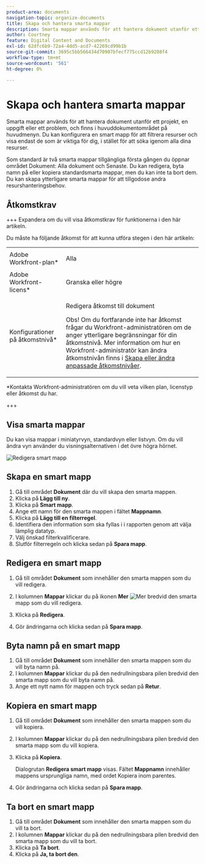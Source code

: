 ```yaml
---
product-area: documents
navigation-topic: organize-documents
title: Skapa och hantera smarta mappar
description: Smarta mappar används för att hantera dokument utanför ett projekt, en uppgift eller ett problem, och finns i huvuddokumentområdet på huvudmenyn. Du kan konfigurera en smart mapp för att filtrera resurser och visa endast de som är viktiga för dig, i stället för att söka igenom alla dina resurser.
author: Courtney
feature: Digital Content and Documents
exl-id: 62dfc6b9-72a4-4dd5-acd7-42269cd99b1b
source-git-commit: 3695c5bb566434d70907bfecf775ccd12b9208f4
workflow-type: tm+mt
source-wordcount: '561'
ht-degree: 0%

---
```


# Skapa och hantera smarta mappar

Smarta mappar används för att hantera dokument utanför ett projekt, en uppgift eller ett problem, och finns i huvuddokumentområdet på huvudmenyn. Du kan konfigurera en smart mapp för att filtrera resurser och visa endast de som är viktiga för dig, i stället för att söka igenom alla dina resurser.

Som standard är två smarta mappar tillgängliga första gången du öppnar området Dokument: Alla dokument och Senaste. Du kan redigera, byta namn på eller kopiera standardsmarta mappar, men du kan inte ta bort dem. Du kan skapa ytterligare smarta mappar för att tillgodose andra resurshanteringsbehov.

## Åtkomstkrav

+++ Expandera om du vill visa åtkomstkrav för funktionerna i den här artikeln.

Du måste ha följande åtkomst för att kunna utföra stegen i den här artikeln:

<table style="table-layout:auto"> 
 <col> 
 <col> 
 <tbody> 
  <tr> 
   <td role="rowheader">Adobe Workfront-plan*</td> 
   <td> <p>Alla</p> </td> 
  </tr> 
  <tr> 
   <td role="rowheader">Adobe Workfront-licens*</td> 
   <td> <p>Granska eller högre</p> </td> 
  </tr> 
  <tr> 
   <td role="rowheader">Konfigurationer på åtkomstnivå*</td> 
   <td> <p>Redigera åtkomst till dokument</p> <p>Obs! Om du fortfarande inte har åtkomst frågar du Workfront-administratören om de anger ytterligare begränsningar för din åtkomstnivå. Mer information om hur en Workfront-administratör kan ändra åtkomstnivån finns i <a href="../../administration-and-setup/add-users/configure-and-grant-access/create-modify-access-levels.md" class="MCXref xref">Skapa eller ändra anpassade åtkomstnivåer</a>.</p> </td> 
  </tr> 
 </tbody> 
</table>

&#42;Kontakta Workfront-administratören om du vill veta vilken plan, licenstyp eller åtkomst du har.

+++

## Visa smarta mappar 

Du kan visa mappar i miniatyrvyn, standardvyn eller listvyn. Om du vill ändra vyn använder du visningsalternativen i det övre högra hörnet.

![Redigera smart mapp](assets/screenshot-2016-07-07-12.46.54.png)

## Skapa en smart mapp 

1. Gå till området **Dokument** där du vill skapa den smarta mappen.
1. Klicka på **Lägg till ny**.
1. Klicka på **Smart mapp**.
1. Ange ett namn för den smarta mappen i fältet **Mappnamn**.
1. Klicka på **Lägg till en filterregel**.
1. Identifiera den information som ska fyllas i i rapporten genom att välja lämplig datatyp.
1. Välj önskad filterkvalificerare. 
1. Slutför filterregeln och klicka sedan på **Spara mapp**.

## Redigera en smart mapp 

1. Gå till området **Dokument** som innehåller den smarta mappen som du vill redigera.
1. I kolumnen **Mappar** klickar du på ikonen **Mer** ![Mer ](assets/more-icon.png) bredvid den smarta mapp som du vill redigera.
1. Klicka på **Redigera**.

1. Gör ändringarna och klicka sedan på **Spara mapp**.

## Byta namn på en smart mapp 

1. Gå till området **Dokument** som innehåller den smarta mappen som du vill byta namn på.
1. I kolumnen **Mappar** klickar du på den nedrullningsbara pilen bredvid den smarta mapp som du vill byta namn på.
1. Ange ett nytt namn för mappen och tryck sedan på **Retur**.

## Kopiera en smart mapp

1. Gå till området **Dokument** som innehåller den smarta mappen som du vill kopiera.
1. I kolumnen **Mappar** klickar du på den nedrullningsbara pilen bredvid den smarta mapp som du vill kopiera.
1. Klicka på **Kopiera**.

   Dialogrutan **Redigera smart mapp** visas. Fältet **Mappnamn** innehåller mappens ursprungliga namn, med ordet Kopiera inom parentes.

1. Gör ändringarna och klicka sedan på **Spara mapp**.

## Ta bort en smart mapp

1. Gå till området **Dokument** som innehåller den smarta mappen som du vill ta bort.
1. I kolumnen **Mappar** klickar du på den nedrullningsbara pilen bredvid den smarta mapp som du vill ta bort.
1. Klicka på **Ta bort**.
1. Klicka på **Ja, ta bort den**.
